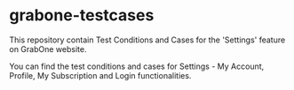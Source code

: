 # grabone-testcases

This repository contain Test Conditions and Cases for the 'Settings' feature on GrabOne website. 

You can find the test conditions and cases for Settings - My Account, Profile, My Subscription and Login functionalities.

